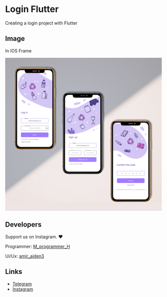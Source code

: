 # Login Flutter

Creating a login project with Flutter

## Image

In IOS Frame

<p float="left">
  <img src="image/1.png"  />
</p>

## Developers

Support us on Instagram. ❤️

Programmer: [M_programmer_H](https://instagram.com/M_programmer_H)

Ui/Ux: [amir_aiden3](https://instagram.com/Aidendesigner)

## Links

* [Telegram](https://t.me/M_programmer_H) 
* [Instagram](https://instagram.com/M_programmer_H)
